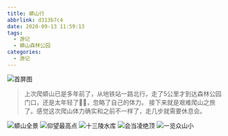 ```yaml
---
title: 蟒山行
abbrlink: d313b7c4
date: 2020-09-13 11:59:13
tags:
  - 游记
  - 蟒山森林公园
categories:
  - 游记
---
```


![首屏图](https://s3.ax1x.com/2021/01/13/stfRFx.jpg)

<!-- more -->

> 上次爬蟒山已是多年前了，从地铁站一路北行，走了5公里才到达森林公园门口，还是太年轻了🤣🤣，忽略了自己的体力。
> 接下来就是艰难爬山之旅了。感觉这次爬山体力确实和之前不一样了，走几步就需要休息会。

![蟒山全景](https://s3.ax1x.com/2021/01/13/st4odA.jpg)
![仰望最高点](https://s3.ax1x.com/2021/01/13/st4rZ9.jpg)
![十三陵水库](https://s3.ax1x.com/2021/01/13/st4cPx.jpg)
![会当凌绝顶](https://s3.ax1x.com/2021/01/13/st42RK.jpg)
![一览众山小](https://s3.ax1x.com/2021/01/13/st4yI1.jpg)
